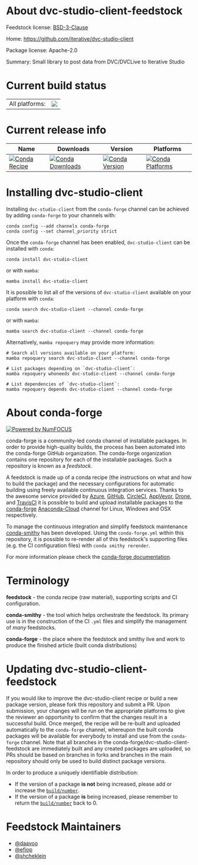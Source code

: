 About dvc-studio-client-feedstock
=================================

Feedstock license: [BSD-3-Clause](https://github.com/conda-forge/dvc-studio-client-feedstock/blob/main/LICENSE.txt)

Home: https://github.com/iterative/dvc-studio-client

Package license: Apache-2.0

Summary: Small library to post data from DVC/DVCLive to Iterative Studio

Current build status
====================


<table><tr><td>All platforms:</td>
    <td>
      <a href="https://dev.azure.com/conda-forge/feedstock-builds/_build/latest?definitionId=18522&branchName=main">
        <img src="https://dev.azure.com/conda-forge/feedstock-builds/_apis/build/status/dvc-studio-client-feedstock?branchName=main">
      </a>
    </td>
  </tr>
</table>

Current release info
====================

| Name | Downloads | Version | Platforms |
| --- | --- | --- | --- |
| [![Conda Recipe](https://img.shields.io/badge/recipe-dvc--studio--client-green.svg)](https://anaconda.org/conda-forge/dvc-studio-client) | [![Conda Downloads](https://img.shields.io/conda/dn/conda-forge/dvc-studio-client.svg)](https://anaconda.org/conda-forge/dvc-studio-client) | [![Conda Version](https://img.shields.io/conda/vn/conda-forge/dvc-studio-client.svg)](https://anaconda.org/conda-forge/dvc-studio-client) | [![Conda Platforms](https://img.shields.io/conda/pn/conda-forge/dvc-studio-client.svg)](https://anaconda.org/conda-forge/dvc-studio-client) |

Installing dvc-studio-client
============================

Installing `dvc-studio-client` from the `conda-forge` channel can be achieved by adding `conda-forge` to your channels with:

```
conda config --add channels conda-forge
conda config --set channel_priority strict
```

Once the `conda-forge` channel has been enabled, `dvc-studio-client` can be installed with `conda`:

```
conda install dvc-studio-client
```

or with `mamba`:

```
mamba install dvc-studio-client
```

It is possible to list all of the versions of `dvc-studio-client` available on your platform with `conda`:

```
conda search dvc-studio-client --channel conda-forge
```

or with `mamba`:

```
mamba search dvc-studio-client --channel conda-forge
```

Alternatively, `mamba repoquery` may provide more information:

```
# Search all versions available on your platform:
mamba repoquery search dvc-studio-client --channel conda-forge

# List packages depending on `dvc-studio-client`:
mamba repoquery whoneeds dvc-studio-client --channel conda-forge

# List dependencies of `dvc-studio-client`:
mamba repoquery depends dvc-studio-client --channel conda-forge
```


About conda-forge
=================

[![Powered by
NumFOCUS](https://img.shields.io/badge/powered%20by-NumFOCUS-orange.svg?style=flat&colorA=E1523D&colorB=007D8A)](https://numfocus.org)

conda-forge is a community-led conda channel of installable packages.
In order to provide high-quality builds, the process has been automated into the
conda-forge GitHub organization. The conda-forge organization contains one repository
for each of the installable packages. Such a repository is known as a *feedstock*.

A feedstock is made up of a conda recipe (the instructions on what and how to build
the package) and the necessary configurations for automatic building using freely
available continuous integration services. Thanks to the awesome service provided by
[Azure](https://azure.microsoft.com/en-us/services/devops/), [GitHub](https://github.com/),
[CircleCI](https://circleci.com/), [AppVeyor](https://www.appveyor.com/),
[Drone](https://cloud.drone.io/welcome), and [TravisCI](https://travis-ci.com/)
it is possible to build and upload installable packages to the
[conda-forge](https://anaconda.org/conda-forge) [Anaconda-Cloud](https://anaconda.org/)
channel for Linux, Windows and OSX respectively.

To manage the continuous integration and simplify feedstock maintenance
[conda-smithy](https://github.com/conda-forge/conda-smithy) has been developed.
Using the ``conda-forge.yml`` within this repository, it is possible to re-render all of
this feedstock's supporting files (e.g. the CI configuration files) with ``conda smithy rerender``.

For more information please check the [conda-forge documentation](https://conda-forge.org/docs/).

Terminology
===========

**feedstock** - the conda recipe (raw material), supporting scripts and CI configuration.

**conda-smithy** - the tool which helps orchestrate the feedstock.
                   Its primary use is in the construction of the CI ``.yml`` files
                   and simplify the management of *many* feedstocks.

**conda-forge** - the place where the feedstock and smithy live and work to
                  produce the finished article (built conda distributions)


Updating dvc-studio-client-feedstock
====================================

If you would like to improve the dvc-studio-client recipe or build a new
package version, please fork this repository and submit a PR. Upon submission,
your changes will be run on the appropriate platforms to give the reviewer an
opportunity to confirm that the changes result in a successful build. Once
merged, the recipe will be re-built and uploaded automatically to the
`conda-forge` channel, whereupon the built conda packages will be available for
everybody to install and use from the `conda-forge` channel.
Note that all branches in the conda-forge/dvc-studio-client-feedstock are
immediately built and any created packages are uploaded, so PRs should be based
on branches in forks and branches in the main repository should only be used to
build distinct package versions.

In order to produce a uniquely identifiable distribution:
 * If the version of a package **is not** being increased, please add or increase
   the [``build/number``](https://docs.conda.io/projects/conda-build/en/latest/resources/define-metadata.html#build-number-and-string).
 * If the version of a package **is** being increased, please remember to return
   the [``build/number``](https://docs.conda.io/projects/conda-build/en/latest/resources/define-metadata.html#build-number-and-string)
   back to 0.

Feedstock Maintainers
=====================

* [@daavoo](https://github.com/daavoo/)
* [@efiop](https://github.com/efiop/)
* [@shcheklein](https://github.com/shcheklein/)


